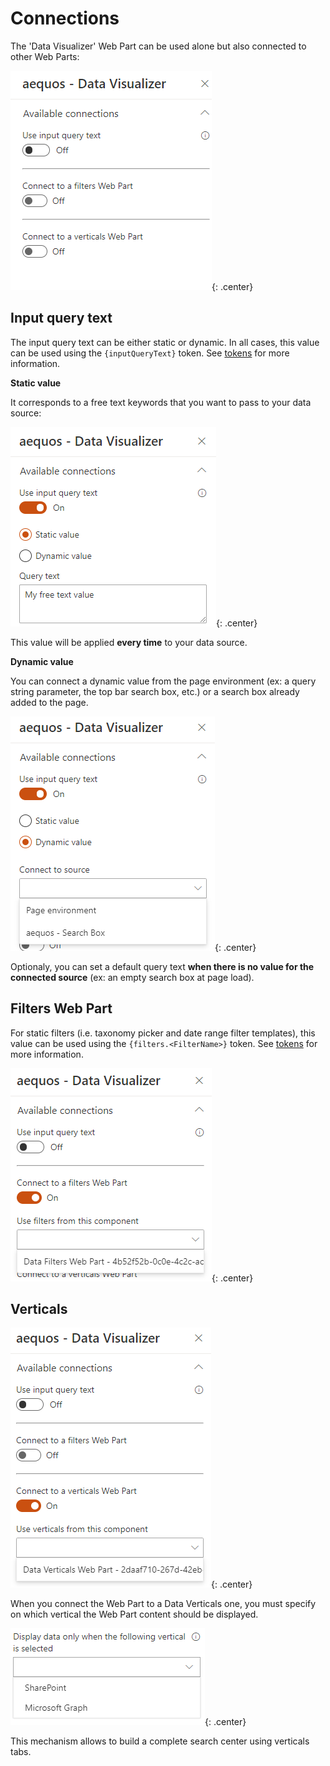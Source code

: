 # Connections

The 'Data Visualizer' Web Part can be used alone but also connected to other Web Parts:

!["Available connections"](../../../assets/webparts/data_visualizer/connections/available_connections.png){: .center}

## Input query text

The input query text can be either static or dynamic. In all cases, this value can be used using the `{inputQueryText}` token. See [tokens](../tokens.md) for more information.

**Static value**

It corresponds to a free text keywords that you want to pass to your data source:

!["Static value"](../../../assets/webparts/data_visualizer/connections/input_text_static.png){: .center}

This value will be applied **every time** to your data source.

**Dynamic value**

You can connect a dynamic value from the page environment (ex: a query string parameter, the top bar search box, etc.) or a search box already added to the page.

!["Dynamic value"](../../../assets/webparts/data_visualizer/connections/input_text_dynamic.png){: .center}

Optionaly, you can set a default query text **when there is no value for the connected source** (ex: an empty search box at page load). 

## Filters Web Part

For static filters (i.e. taxonomy picker and date range filter templates), this value can be used using the `{filters.<FilterName>}` token. See [tokens](../tokens.md) for more information.

!["Filters"](../../../assets/webparts/data_visualizer/connections/filters.png){: .center}

## Verticals

!["Verticals"](../../../assets/webparts/data_visualizer/connections/verticals.png){: .center}

When you connect the Web Part to a Data Verticals one, you must specify on which vertical the Web Part content should be displayed.

!["Select vertical"](../../../assets/webparts/data_visualizer/connections/select_vertical.png){: .center}

This mechanism allows to build a complete search center using verticals tabs. 